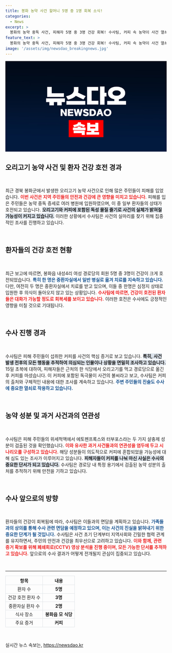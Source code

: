 ```yaml
---
title: 봉화 농약 사건 할머니 5명 중 1명 회복 소식!
categories:
  - News
excerpt: >
  봉화의 농약 중독 사건, 피해자 5명 중 3명 건강 회복! 수사팀, 커피 속 농약이 사건 열쇠로 지목되며 수사에 속도. 가족과의 논의 후 면담 진행 예정. 진실을 밝혀낼 수 있을까?
feature_text: >
  봉화의 농약 중독 사건, 피해자 5명 중 3명 건강 회복! 수사팀, 커피 속 농약이 사건 열쇠로 지목되며 수사에 속도. 가족과의 논의 후 면담 진행 예정. 진실을 밝혀낼 수 있을까?
image: '/assets/img/newsdao_breakingnews.jpg'
---
```


<p><img src="/assets/img/newsdao_breakingnews.jpg" alt="cryptoinkorea 속보" /></p>

<h2 data-ke-size="size26">오리고기 농약 사건 및 환자 건강 호전 경과</h2>

<p data-ke-size="size16">&nbsp;</p>

<p>최근 경북 봉화군에서 발생한 오리고기 농약 사건으로 인해 많은 주민들이 피해를 입었습니다. <b><span style="color: #ee2323;">이번 사건은 지역 주민들의 안전과 건강에 큰 영향을 미치고 있습니다.</span></b> 피해를 입은 주민들은 농약 중독 증세로 여러 병원에 입원하였으며, 이 중 일부 환자들의 상태가 호전되고 있습니다. <b><span style="background-color: #21538527;">오리고기와 커피에 포함된 독성 물질 줄기로 사건의 실체가 밝혀질 가능성이 커지고 있습니다.</span></b> 이러한 상황에서 수사팀은 사건의 실마리를 찾기 위해 집중적인 조사를 진행하고 있습니다.</p>

<p data-ke-size="size16">&nbsp;</p>

<h2 data-ke-size="size26">환자들의 건강 호전 현황</h2>

<p data-ke-size="size16">&nbsp;</p>

<p>최근 보고에 따르면, 봉화읍 내성4리 여성 경로당의 회원 5명 중 3명이 건강이 크게 호전되었습니다. <b><span style="color: #1a5490;">특히 한 명은 중환자실에서 일반 병실로 옮겨 치료를 지속하고 있습니다.</span></b> 다만, 여전히 두 명은 중환자실에서 치료를 받고 있으며, 이들 중 한명은 심정지 상태로 입원한 후 의식이 돌아오지 않고 있는 상황입니다. <b><span style="color: #ee2323;">수사팀에 따르면, 건강이 호전된 환자들은 대화가 가능할 정도로 회복세를 보이고 있습니다.</span></b> 이러한 호전은 수사에도 긍정적인 영향을 미칠 것으로 기대됩니다.</p>

<p data-ke-size="size16">&nbsp;</p>

<h2 data-ke-size="size26">수사 진행 경과</h2>

<p data-ke-size="size16">&nbsp;</p>

<p>수사팀은 피해 주민들이 섭취한 커피를 사건의 핵심 증거로 보고 있습니다. <b><span style="background-color: #21538527;">특히, 사건 발생 전후의 모든 행동을 추적하여 의심되는 인물이나 상황을 면밀히 조사하고 있습니다.</span></b> 15일 초복에 대하여, 피해자들은 근처의 한 식당에서 오리고기를 먹고 경로당으로 옮긴 후 커피를 마셨습니다. 이 커피에 포함된 독극물이 사건의 불씨라고 보고, 수사팀은 커피의 출처와 구체적인 내용에 대한 조사를 계속하고 있습니다. <b><span style="color: #1a5490;">주변 주민들의 진술도 수사에 중요한 열쇠로 작용하고 있습니다.</span></b> </p>

<p data-ke-size="size16">&nbsp;</p>

<h2 data-ke-size="size26">농약 성분 및 과거 사건과의 연관성</h2>

<p data-ke-size="size16">&nbsp;</p>

<p>수사팀은 피해 주민들의 위세척액에서 에토펜프록스와 터부포스라는 두 가지 살충제 성분이 검출된 것을 확인했습니다. <b><span style="color: #ee2323;">이와 유사한 과거 사건들과의 연관성을 염두에 두고 시나리오를 구성하고 있습니다.</span></b> 해당 성분들이 의도적으로 커피에 혼합되었을 가능성에 대해 심도 있는 조사가 이루어지고 있습니다. <b><span style="background-color: #21538527;">피해자들이 커피를 나눠 마신 사실은 수사의 중요한 단서가 되고 있습니다.</span></b> 수사팀은 경로당 내 특정 용기에서 검출된 농약 성분의 출처를 추적하기 위해 만전을 기하고 있습니다.</p>

<p data-ke-size="size16">&nbsp;</p>

<h2 data-ke-size="size26">수사 앞으로의 방향</h2>

<p data-ke-size="size16">&nbsp;</p>

<p>환자들의 건강이 회복됨에 따라, 수사팀은 이들과의 면담을 계획하고 있습니다. <b><span style="color: #1a5490;">가족들과의 상의를 통해 수사 관련 면담을 예정하고 있으며, 이는 사건의 진실을 밝혀내기 위한 중요한 단계가 될 것입니다.</span></b> 수사팀은 사건 초기 단계부터 지역사회와 긴밀한 협력 관계를 유지하면서, 주민의 안전과 건강을 최우선으로 고려하고 있습니다. <b><span style="color: #ee2323;">이와 함께, 관련 증거 확보를 위해 폐쇄회로(CCTV) 영상 분석을 진행 중이며, 모든 가능한 단서를 추적하고 있습니다.</span></b> 앞으로의 수사 결과가 어떻게 전개될지 관심이 집중되고 있습니다.</p>

<p data-ke-size="size16">&nbsp;</p>

<hr>

<table style="width: 100%; border-collapse: collapse;">
    <thead>
        <tr>
            <th style="border: 1px solid #dee2e6; text-align: center;">항목</th>
            <th style="border: 1px solid #dee2e6; text-align: center;">내용</th>
        </tr>
    </thead>
    <tbody>
        <tr>
            <td style="border: 1px solid #dee2e6; text-align: center;">환자 수</td>
            <td style="border: 1px solid #dee2e6; text-align: center;"><b>5명</b></td>
        </tr>
        <tr>
            <td style="border: 1px solid #dee2e6; text-align: center;">건강 호전 환자 수</td>
            <td style="border: 1px solid #dee2e6; text-align: center;"><b>3명</b></td>
        </tr>
        <tr>
            <td style="border: 1px solid #dee2e6; text-align: center;">중환자실 환자 수</td>
            <td style="border: 1px solid #dee2e6; text-align: center;"><b>2명</b></td>
        </tr>
        <tr>
            <td style="border: 1px solid #dee2e6; text-align: center;">식사 장소</td>
            <td style="border: 1px solid #dee2e6; text-align: center;"><b>봉화읍 모 식당</b></td>
        </tr>
        <tr>
            <td style="border: 1px solid #dee2e6; text-align: center;">주요 증거</td>
            <td style="border: 1px solid #dee2e6; text-align: center;"><b>커피</b></td>
        </tr>
    </tbody>
</table>

<p data-ke-size="size16">&nbsp;</p>
실시간 뉴스 속보는, <a href="https://newsdao.kr" rel="dofollow">https://newsdao.kr</a>


